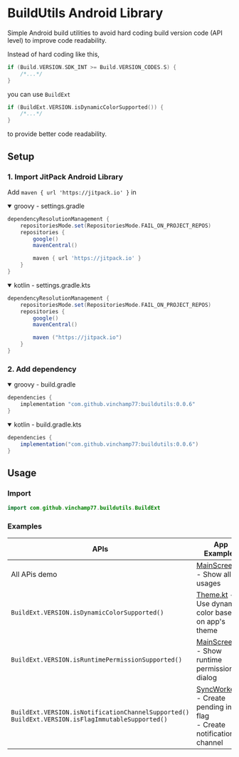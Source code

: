 # BuildUtils Android Library
Simple Android build utilities to avoid hard coding build version code (API level) to improve code readability.

Instead of hard coding like this,
```kotlin
if (Build.VERSION.SDK_INT >= Build.VERSION_CODES.S) {
    /*...*/
}
```
you can use `BuildExt`
```kotlin
if (BuildExt.VERSION.isDynamicColorSupported()) {
    /*...*/
}
```
to provide better code readability.

## Setup
### 1. Import JitPack Android Library
Add `maven { url 'https://jitpack.io' }` in
<details open>
  <summary>groovy - settings.gradle</summary>

```gradle
dependencyResolutionManagement {
    repositoriesMode.set(RepositoriesMode.FAIL_ON_PROJECT_REPOS)
    repositories {
        google()
        mavenCentral()

        maven { url 'https://jitpack.io' }
    }
}
```
</details>

<details open>
  <summary>kotlin - settings.gradle.kts</summary>

```gradle
dependencyResolutionManagement {
    repositoriesMode.set(RepositoriesMode.FAIL_ON_PROJECT_REPOS)
    repositories {
        google()
        mavenCentral()

        maven ("https://jitpack.io")
    }
}
```
</details>

### 2. Add dependency
<details open>
  <summary>groovy - build.gradle</summary>

```gradle
dependencies {
    implementation "com.github.vinchamp77:buildutils:0.0.6"
}
```
</details>
<details open>
  <summary>kotlin - build.gradle.kts</summary>

```gradle
dependencies {
    implementation("com.github.vinchamp77:buildutils:0.0.6")
}
```
</details>

## Usage
### Import
```kotlin
import com.github.vinchamp77.buildutils.BuildExt
```

### Examples
| APIs | App Examples |
| --- | --- |
| All APis demo | [MainScreen.kt](https://github.com/vinchamp77/buildutils/blob/master/example/src/main/java/vtsen/hashnode/dev/buildutils/example/ui/screens/MainScreen.kt) - Show all API usages|
| `BuildExt.VERSION.isDynamicColorSupported()`| [Theme.kt](https://github.com/vinchamp77/Demo_CleanEmptyCompose/blob/master/app/src/main/java/vtsen/hashnode/dev/newemptycomposeapp/ui/theme/Theme.kt) - Use dynamic color based on app's theme | 
| `BuildExt.VERSION.isRuntimePermissionSupported()` | [MainScreen.kt](https://github.com/vinchamp77/AndroidNews/blob/master/app/src/main/java/vtsen/hashnode/dev/androidnews/ui/main/MainScreen.kt) - Show runtime permission dialog |
| `BuildExt.VERSION.isNotificationChannelSupported()`</br>`BuildExt.VERSION.isFlagImmutableSupported()` | [SyncWorker.kt](https://github.com/vinchamp77/AndroidNews/blob/master/app/src/main/java/vtsen/hashnode/dev/androidnews/app/workers/SyncWorker.kt)<br/>- Create pending intent flag</br>- Create notification channel |
